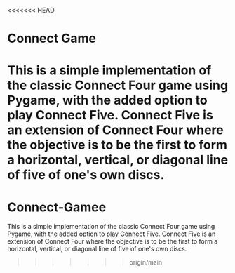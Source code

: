 <<<<<<< HEAD
# Connect Game

This is a simple implementation of the classic Connect Four game using Pygame,
with the added option to play Connect Five. Connect Five is an extension of Connect 
Four where the objective is to be the first to form a horizontal, vertical, or
diagonal line of five of one's own discs.
=======
# Connect-Gamee

This is a simple implementation of the classic Connect Four game using Pygame, with the added option to play Connect Five. Connect Five is an extension of Connect Four where the objective is to be the first to form a horizontal, vertical, or diagonal line of five of one's own discs.
>>>>>>> origin/main
